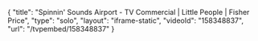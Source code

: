 {
    "title": "Spinnin' Sounds Airport - TV Commercial | Little People | Fisher Price",
    "type": "solo",
    "layout": "iframe-static",
    "videoId": "158348837",
    "url": "\/tvpembed\/158348837"
}